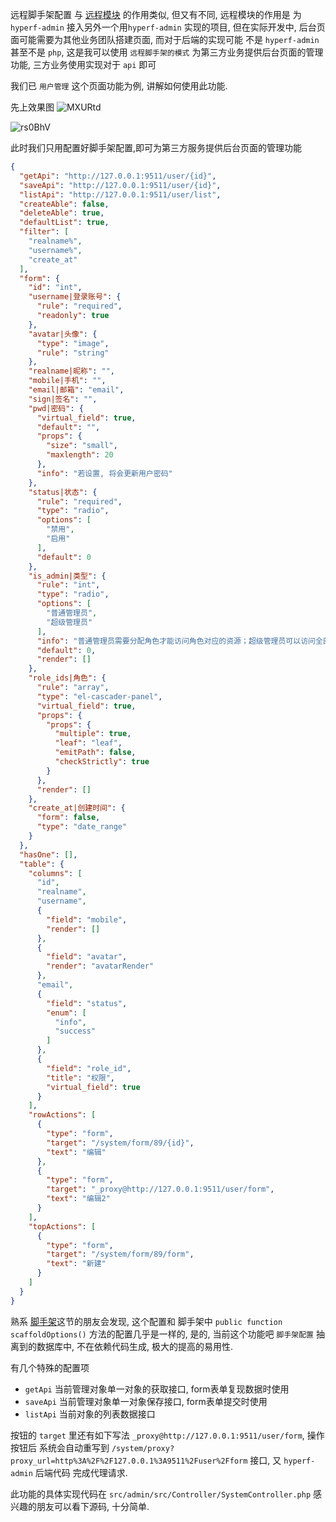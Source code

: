 远程脚手架配置 与 [远程模块](https://hyperf-admin.github.io/hyperf-admin/#/backend/remote_module) 的作用类似, 但又有不同, 远程模块的作用是 为 `hyperf-admin` 接入另外一个用`hyperf-admin` 实现的项目, 但在实际开发中, 后台页面可能需要为其他业务团队搭建页面, 而对于后端的实现可能 不是 `hyperf-admin` 甚至不是 `php`, 这是我可以使用 `远程脚手架的模式` 为第三方业务提供后台页面的管理功能, 三方业务使用实现对于 `api` 即可

我们已 `用户管理` 这个页面功能为例, 讲解如何使用此功能.

先上效果图
![MXURtd](https://cdn.jsdelivr.net/gh/daodao97/FigureBed@master/uPic/MXURtd.png)

![rs0BhV](https://cdn.jsdelivr.net/gh/daodao97/FigureBed@master/uPic/rs0BhV.png)

此时我们只用配置好脚手架配置,即可为第三方服务提供后台页面的管理功能
```json
{
  "getApi": "http://127.0.0.1:9511/user/{id}",
  "saveApi": "http://127.0.0.1:9511/user/{id}",
  "listApi": "http://127.0.0.1:9511/user/list",
  "createAble": false,
  "deleteAble": true,
  "defaultList": true,
  "filter": [
    "realname%",
    "username%",
    "create_at"
  ],
  "form": {
    "id": "int",
    "username|登录账号": {
      "rule": "required",
      "readonly": true
    },
    "avatar|头像": {
      "type": "image",
      "rule": "string"
    },
    "realname|昵称": "",
    "mobile|手机": "",
    "email|邮箱": "email",
    "sign|签名": "",
    "pwd|密码": {
      "virtual_field": true,
      "default": "",
      "props": {
        "size": "small",
        "maxlength": 20
      },
      "info": "若设置, 将会更新用户密码"
    },
    "status|状态": {
      "rule": "required",
      "type": "radio",
      "options": [
        "禁用",
        "启用"
      ],
      "default": 0
    },
    "is_admin|类型": {
      "rule": "int",
      "type": "radio",
      "options": [
        "普通管理员",
        "超级管理员"
      ],
      "info": "普通管理员需要分配角色才能访问角色对应的资源；超级管理员可以访问全部资源",
      "default": 0,
      "render": []
    },
    "role_ids|角色": {
      "rule": "array",
      "type": "el-cascader-panel",
      "virtual_field": true,
      "props": {
        "props": {
          "multiple": true,
          "leaf": "leaf",
          "emitPath": false,
          "checkStrictly": true
        }
      },
      "render": []
    },
    "create_at|创建时间": {
      "form": false,
      "type": "date_range"
    }
  },
  "hasOne": [],
  "table": {
    "columns": [
      "id",
      "realname",
      "username",
      {
        "field": "mobile",
        "render": []
      },
      {
        "field": "avatar",
        "render": "avatarRender"
      },
      "email",
      {
        "field": "status",
        "enum": [
          "info",
          "success"
        ]
      },
      {
        "field": "role_id",
        "title": "权限",
        "virtual_field": true
      }
    ],
    "rowActions": [
      {
        "type": "form",
        "target": "/system/form/89/{id}",
        "text": "编辑"
      },
      {
        "type": "form",
        "target": "_proxy@http://127.0.0.1:9511/user/form",
        "text": "编辑2"
      }
    ],
    "topActions": [
      {
        "type": "form",
        "target": "/system/form/89/form",
        "text": "新建"
      }
    ]
  }
}
```

熟系 [脚手架](https://hyperf-admin.github.io/hyperf-admin/#/backend/scaffold)这节的朋友会发现, 这个配置和 脚手架中 `public function scaffoldOptions()` 方法的配置几乎是一样的, 是的, 当前这个功能吧 `脚手架配置` 抽离到的数据库中, 不在依赖代码生成, 极大的提高的易用性. 

有几个特殊的配置项
- `getApi` 当前管理对象单一对象的获取接口, form表单复现数据时使用
- `saveApi` 当前管理对象单一对象保存接口, form表单提交时使用
- `listApi` 当前对象的列表数据接口

按钮的 `target` 里还有如下写法 `_proxy@http://127.0.0.1:9511/user/form`, 操作按钮后 系统会自动重写到 `/system/proxy?proxy_url=http%3A%2F%2F127.0.0.1%3A9511%2Fuser%2Fform` 接口, 又 `hyperf-admin` 后端代码 完成代理请求.

此功能的具体实现代码在 `src/admin/src/Controller/SystemController.php` 感兴趣的朋友可以看下源码, 十分简单.

